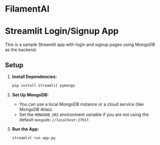 # FilamentAI

# Streamlit Login/Signup App

This is a sample Streamlit app with login and signup pages using MongoDB as the backend.

## Setup

1. **Install Dependencies:**
    ```bash
    pip install streamlit pymongo
    ```

2. **Set Up MongoDB:**
    - You can use a local MongoDB instance or a cloud service (like MongoDB Atlas).
    - Set the `MONGODB_URI` environment variable if you are not using the default `mongodb://localhost:27017`.

3. **Run the App:**
    ```bash
    streamlit run app.py
    ```

